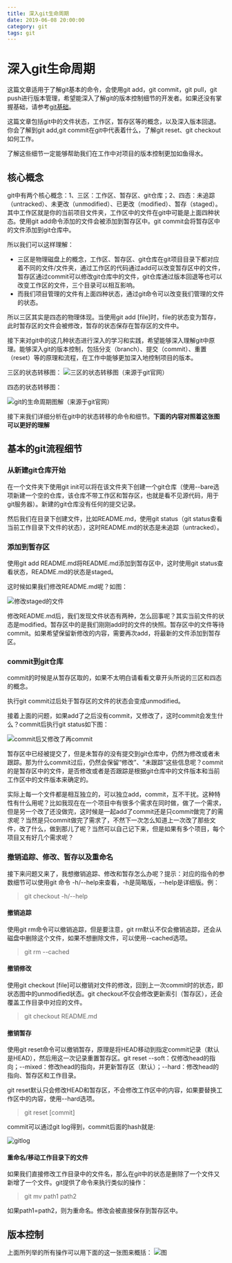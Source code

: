 ```yaml
---
title: 深入git生命周期
date: 2019-06-08 20:00:00
category: git
tags: git
---
```


# 深入git生命周期
这篇文章适用于了解git基本的命令，会使用git add，git commit，git pull，git push进行版本管理，希望能深入了解git的版本控制细节的开发者。如果还没有掌握基础，请参考[git基础](https://git-scm.com/book/zh/v2/Git-%E5%9F%BA%E7%A1%80-%E8%8E%B7%E5%8F%96-Git-%E4%BB%93%E5%BA%93)。

这篇文章包括git中的文件状态，工作区，暂存区等的概念，以及深入版本回退。你会了解到git add,git commit在git中代表着什么，了解git reset、git checkout如何工作。

了解这些细节一定能够帮助我们在工作中对项目的版本控制更加如鱼得水。

## 核心概念
git中有两个核心概念：1、三区：工作区、暂存区、git仓库；2、四态：未追踪（untracked）、未更改（unmodified）、已更改（modified）、暂存（staged）。其中工作区就是你的当前项目文件夹，工作区中的文件在git中可能是上面四种状态。使用git add命令添加的文件会被添加到暂存区中。git commit会将暂存区中的文件添加到git仓库中。

所以我们可以这样理解：
* 三区是物理磁盘上的概念，工作区、暂存区、git仓库在git项目目录下都对应着不同的文件/文件夹，通过工作区的代码通过add可以改变暂存区中的文件，暂存区通过commit可以修改git仓库中的文件，git仓库通过版本回退等也可以改变工作区的文件，三个目录可以相互影响。
* 而我们项目管理的文件有上面四种状态，通过git命令可以改变我们管理的文件的状态。

所以三区其实是四态的物理体现。当使用git add [file]时，file的状态变为暂存，此时暂存区的文件会被修改，暂存的状态保存在暂存区的文件中。

接下来对git中的这几种状态进行深入的学习和实践，希望能够深入理解git中原理。能够深入git的版本控制，包括分支（branch）、提交（commit）、重置（reset）等的原理和流程，在工作中能够更加深入地控制项目的版本。

三区的状态转移图：
![三区的状态转移图（来源于git官网）](/img/areas.png)

四态的状态转移图：

![git的生命周期图解（来源于git官网）](/img/lifecycle.png)

接下来我们详细分析在git中的状态转移的命令和细节。**下面的内容对照着这张图可以更好的理解**

## 基本的git流程细节
### 从新建git仓库开始
在一个文件夹下使用git init可以将在该文件夹下创建一个git仓库（使用--bare选项新建一个空的仓库，该仓库不带工作区和暂存区，也就是看不见源代码，用于git服务器）。新建的git仓库没有任何的提交记录。

然后我们在目录下创建文件，比如README.md，使用git status（git status查看当前工作目录下文件的状态），这时README.md的状态是未追踪（untracked）。

### 添加到暂存区
使用git add README.md将README.md添加到暂存区中，这时使用git status查看状态，README.md的状态是staged。

这时候如果我们修改README.md呢？如图：

![修改staged的文件](/img/stagedmodified.png)

修改README.md后，我们发现文件状态有两种，怎么回事呢？其实当前文件的状态是modified。暂存区中的是我们刚刚add时的文件的快照。暂存区中的文件等待commit。如果希望保留新修改的内容，需要再次add，将最新的文件添加到暂存区。

### commit到git仓库
commit的时候是从暂存区取的，如果不太明白请看看文章开头所说的三区和四态的概念。

执行git commit过后处于暂存区的文件的状态会变成unmodified。

接着上面的问题，如果add了之后没有commit，又修改了，这时commit会发生什么？commit后执行git status如下图：

![commit后又修改了再commit](/img/commitwithoutadd.png)

暂存区中已经被提交了，但是未暂存的没有提交到git仓库中，仍然为修改或者未跟踪。那为什么commit过后，仍然会保留“修改”、“未跟踪”这些信息呢？commit的是暂存区中的文件，是否修改或者是否跟踪是根据git仓库中的文件版本和当前工作区中的文件版本来确定的。

实际上每一个文件都是相互独立的，可以独立add，commit，互不干扰。这种特性有什么用呢？比如我现在在一个项目中有很多个需求在同时做，做了一个需求，但是另一个改了还没做完，这时候是一起add了commit还是只commit做完了的需求呢？当然是只commit做完了需求了，不然下一次怎么知道上一次改了那些文件，改了什么，做到那儿了呢？当然可以自己记下来，但是如果有多个项目，每个项目又有好几个需求呢？

### 撤销追踪、修改、暂存以及重命名
接下来问题又来了，我想撤销追踪、修改和暂存怎么办呢？提示：对应的指令的参数细节可以使用git 命令 -h/--help来查看，-h是简略版，--help是详细版。例：
> git checkout -h/--help

#### 撤销追踪
使用git rm命令可以撤销追踪，但是要注意，git rm默认不仅会撤销追踪，还会从磁盘中删除这个文件，如果不想删除文件，可以使用--cached选项。
> git rm --cached

#### 撤销修改
使用git checkout [file]可以撤销对文件的修改，回到上一次commit时的状态，即状态图中的unmodified状态。git checkout不仅会修改更新索引（暂存区），还会覆盖工作目录中对应的文件。
> git checkout README.md

#### 撤销暂存
使用git reset命令可以撤销暂存，原理是将HEAD移动到指定commit记录（默认是HEAD），然后用这一次记录重置暂存区。git reset --soft：仅修改head的指向；--mixed：修改head的指向，并更新暂存区（默认）；--hard：修改head的指向、暂存区和工作目录。

git reset默认只会修改HEAD和暂存区，不会修改工作区中的内容，如果要替换工作区中的内容，使用--hard选项。

> git reset [commit]

commit可以通过git log得到，commit后面的hash就是:

![gitlog](/img/gitlog.png)

#### 重命名/移动工作目录下的文件
如果我们直接修改工作目录中的文件名，那么在git中的状态是删除了一个文件又新增了一个文件。git提供了命令来执行类似的操作：
> git mv path1 path2

如果path1=path2，则为重命名。修改会被直接保存到暂存区中。

## 版本控制
上面所列举的所有操作可以用下面的这一张图来概括：
![图](/img/git-lifecycle.png)
